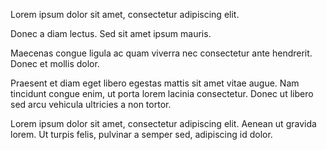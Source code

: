 Lorem ipsum dolor sit amet, consectetur adipiscing elit.

Donec a diam lectus. Sed sit amet ipsum mauris.

Maecenas congue ligula ac quam viverra nec consectetur ante hendrerit. Donec et mollis dolor.

Praesent et diam eget libero egestas mattis sit amet vitae augue. Nam tincidunt congue enim, ut porta lorem lacinia consectetur. Donec ut libero sed arcu vehicula ultricies a non tortor.

Lorem ipsum dolor sit amet, consectetur adipiscing elit. Aenean ut gravida lorem. Ut turpis felis, pulvinar a semper sed, adipiscing id dolor.
